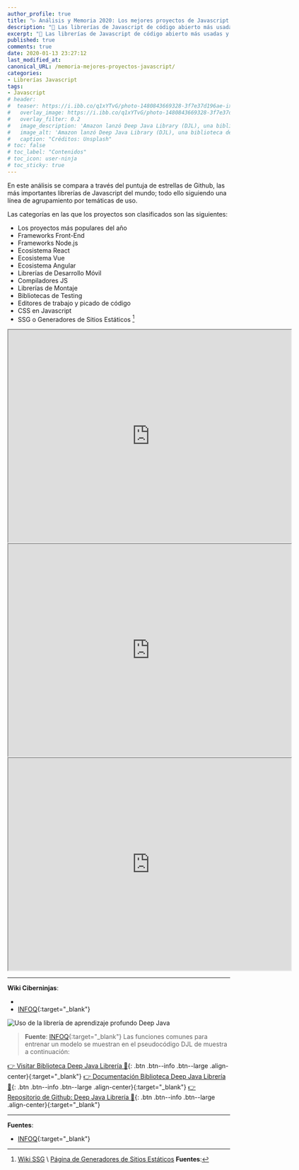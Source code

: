 ```yaml
---
author_profile: true
title: "▷ Análisis y Memoria 2020: Los mejores proyectos de Javascript 👨‍💻 "
description: "🌟 Las librerías de Javascript de código abierto más usadas y premiadas dentro de Github, análisis de seguimiento anual"
excerpt: "🌟 Las librerías de Javascript de código abierto más usadas y premiadas dentro de Github, análisis de seguimiento anual"
published: true
comments: true
date: 2020-01-13 23:27:12
last_modified_at: 
canonical_URL: /memoria-mejores-proyectos-javascript/
categories:
- Librerías Javascript
tags:
- Javascript
# header:
#  teaser: https://i.ibb.co/q1xYTvG/photo-1480843669328-3f7e37d196ae-ixlib-rb-1-2.jpg
#   overlay_image: https://i.ibb.co/q1xYTvG/photo-1480843669328-3f7e37d196ae-ixlib-rb-1-2.jpg
#   overlay_filter: 0.2
#   image_description: 'Amazon lanzó Deep Java Library (DJL), una biblioteca de código abierto con API de Java para simplificar la capacitación, las pruebas, la implementación y la creación en 2020'
#   image_alt: 'Amazon lanzó Deep Java Library (DJL), una biblioteca de código abierto con API de Java para simplificar la capacitación, las pruebas, la implementación y la creación en 2002'
#   caption: "Créditos: Unsplash"
# toc: false
# toc_label: "Contenidos"
# toc_icon: user-ninja
# toc_sticky: true
---
```


En este análisis se compara a través del puntuja de estrellas de Github, las más importantes librerías de Javascript del mundo; todo ello siguiendo una línea de agrupamiento por temáticas de uso.

Las categorías en las que los proyectos son clasificados son las siguientes:
* Los proyectos más populares del año
* Frameworks Front-End
* Frameworks Node.js
* Ecosistema React
* Ecosistema Vue
* Ecosistema Angular
* Librerías de Desarrollo Móvil
* Compiladores JS
* Librerías de Montaje
* Bibliotecas de Testing
* Editores de trabajo y picado de código
* CSS en Javascript
* SSG o Generadores de Sitios Estáticos [^1]

<iframe src="https://drive.google.com/file/d/1nqmlNNwEMemrTMCpUNn5G9yf2cAocM0k/preview" width="640" height="480"></iframe>

<iframe src="https://drive.google.com/file/d/15_qTQZuHDALwCX8ukA4mgvcbMNrrwpbC/preview" width="640" height="480"></iframe>

<iframe src="https://drive.google.com/file/d/1MfjlT72IDe7r_seh8117WxZUsZ8oAB-G/preview" width="640" height="480"></iframe>

_____


**Wiki Ciberninjas**:
* [^1]: [Wiki SSG](/wiki/generador-de-sitios-estaticos) \ [Página de Generadores de Sitios Estáticos](/ssg/)
**Fuentes**:
* [INFOQ](https://www.infoq.com/news/2020/01/deep-java-library/){:target="_blank"}

![](https://i.ibb.co/NVg9mBH/1deep-java-library-1578484330456.jpg "Uso de la librería de aprendizaje profundo Deep Java")
> **Fuente**: [INFOQ](https://www.infoq.com/news/2020/01/deep-java-library/){:target="_blank"}
Las funciones comunes para entrenar un modelo se muestran en el pseudocódigo DJL de muestra a continuación:



[👉 Visitar Biblioteca Deep Java Librería 🤖](https://djl.ai/){: .btn .btn--info .btn--large .align-center}{:target="_blank"}
[👉 Documentación Biblioteca Deep Java Librería 🤖](https://javadoc.djl.ai/){: .btn .btn--info .btn--large .align-center}{:target="_blank"}
[👉 Repositorio de Github: Deep Java Librería 🤖](https://github.com/awslabs/djl#getting-started){: .btn .btn--info .btn--large .align-center}{:target="_blank"}

_____

**Fuentes**:
* [INFOQ](https://www.infoq.com/news/2020/01/deep-java-library/){:target="_blank"}

